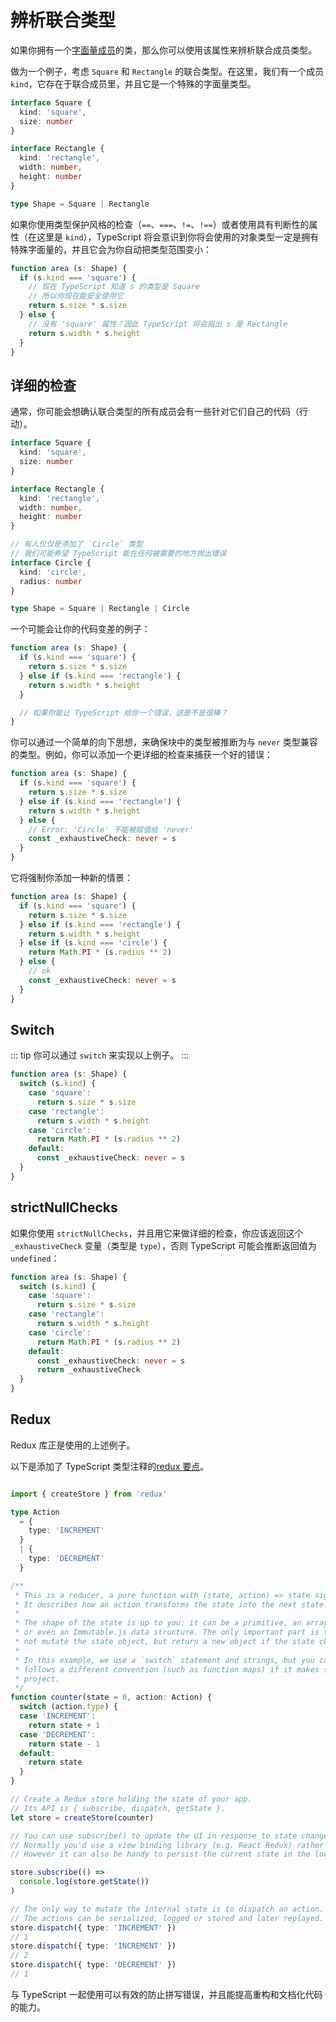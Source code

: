 # 辨析联合类型

如果你拥有一个[字面量成员]('./literals.md')的类，那么你可以使用该属性来辨析联合成员类型。

做为一个例子，考虑 `Square` 和 `Rectangle` 的联合类型。在这里，我们有一个成员 `kind`，它存在于联合成员里，并且它是一个特殊的字面量类型。

```ts
interface Square {
  kind: 'square',
  size: number
}

interface Rectangle {
  kind: 'rectangle',
  width: number,
  height: number
}

type Shape = Square | Rectangle
```

如果你使用类型保护风格的检查（`==`、`===`、`!=`、`!==`）或者使用具有判断性的属性（在这里是 `kind`），TypeScript 将会意识到你将会使用的对象类型一定是拥有特殊字面量的，并且它会为你自动把类型范围变小：

```ts
function area (s: Shape) {
  if (s.kind === 'square') {
    // 现在 TypeScript 知道 s 的类型是 Square
    // 所以你现在能安全使用它
    return s.size * s.size
  } else {
    // 没有 'square' 属性？因此 TypeScript 将会指出 s 是 Rectangle
    return s.width * s.height
  }
}
```

## 详细的检查

通常，你可能会想确认联合类型的所有成员会有一些针对它们自己的代码（行动）。

```ts
interface Square {
  kind: 'square',
  size: number
}

interface Rectangle {
  kind: 'rectangle',
  width: number,
  height: number
}

// 有人仅仅是添加了 `Circle` 类型
// 我们可能希望 TypeScript 能在任何被需要的地方抛出错误
interface Circle {
  kind: 'circle',
  radius: number
}

type Shape = Square | Rectangle | Circle
```

一个可能会让你的代码变差的例子：

```ts
function area (s: Shape) {
  if (s.kind === 'square') {
    return s.size * s.size
  } else if (s.kind === 'rectangle') {
    return s.width * s.height
  }

  // 如果你能让 TypeScript 给你一个错误，这是不是很棒？
}
```

你可以通过一个简单的向下思想，来确保块中的类型被推断为与 `never` 类型兼容的类型。例如，你可以添加一个更详细的检查来捕获一个好的错误：

```ts
function area (s: Shape) {
  if (s.kind === 'square') {
    return s.size * s.size
  } else if (s.kind === 'rectangle') {
    return s.width * s.height
  } else {
    // Error: 'Circle' 不能被赋值给 'never'
    const _exhaustiveCheck: never = s
  }
}
```

它将强制你添加一种新的情景：

```ts
function area (s: Shape) {
  if (s.kind === 'square') {
    return s.size * s.size
  } else if (s.kind === 'rectangle') {
    return s.width * s.height
  } else if (s.kind === 'circle') {
    return Math.PI * (s.radius ** 2)
  } else {
    // ok
    const _exhaustiveCheck: never = s
  }
}
```

## Switch

::: tip
你可以通过 `switch` 来实现以上例子。
:::

```ts
function area (s: Shape) {
  switch (s.kind) {
    case 'square':
      return s.size * s.size
    case 'rectangle':
      return s.width * s.height
    case 'circle':
      return Math.PI * (s.radius ** 2)
    default:
      const _exhaustiveCheck: never = s
  }
}
```

## strictNullChecks

如果你使用 `strictNullChecks`，并且用它来做详细的检查，你应该返回这个 `_exhaustiveCheck` 变量（类型是 `type`），否则 TypeScript 可能会推断返回值为 `undefined`：

```ts
function area (s: Shape) {
  switch (s.kind) {
    case 'square':
      return s.size * s.size
    case 'rectangle':
      return s.width * s.height
    case 'circle':
      return Math.PI * (s.radius ** 2)
    default:
      const _exhaustiveCheck: never = s
      return _exhaustiveCheck
  }
}
```

## Redux

Redux 库正是使用的上述例子。

以下是添加了 TypeScript 类型注释的[redux 要点](https://github.com/reduxjs/redux#the-gist)。

```ts

import { createStore } from 'redux'

type Action
  = {
    type: 'INCREMENT'
  }
  | {
    type: 'DECREMENT'
  }

/**
 * This is a reducer, a pure function with (state, action) => state signature.
 * It describes how an action transforms the state into the next state.
 *
 * The shape of the state is up to you: it can be a primitive, an array, an object,
 * or even an Immutable.js data structure. The only important part is that you should
 * not mutate the state object, but return a new object if the state changes.
 *
 * In this example, we use a `switch` statement and strings, but you can use a helper that
 * follows a different convention (such as function maps) if it makes sense for your
 * project.
 */
function counter(state = 0, action: Action) {
  switch (action.type) {
  case 'INCREMENT':
    return state + 1
  case 'DECREMENT':
    return state - 1
  default:
    return state
  }
}

// Create a Redux store holding the state of your app.
// Its API is { subscribe, dispatch, getState }.
let store = createStore(counter)

// You can use subscribe() to update the UI in response to state changes.
// Normally you'd use a view binding library (e.g. React Redux) rather than subscribe() directly.
// However it can also be handy to persist the current state in the localStorage.

store.subscribe(() =>
  console.log(store.getState())
)

// The only way to mutate the internal state is to dispatch an action.
// The actions can be serialized, logged or stored and later replayed.
store.dispatch({ type: 'INCREMENT' })
// 1
store.dispatch({ type: 'INCREMENT' })
// 2
store.dispatch({ type: 'DECREMENT' })
// 1
```

与 TypeScript 一起使用可以有效的防止拼写错误，并且能提高重构和文档化代码的能力。